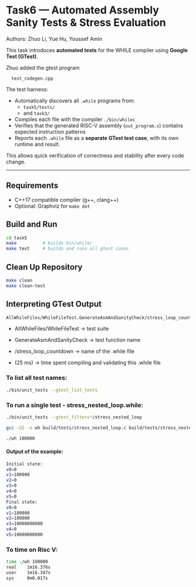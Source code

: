 # Task6 — Automated Assembly Sanity Tests & Stress Evaluation
  Authors: Zhuo Li, Yue Hu, Youssef Amin

  This task introduces **automated tests** for the WHILE compiler using **Google Test (GTest)**.
  
  Zhuo added the gtest program
  ```
    test_codegen.cpp
  ```

  The test harness:
  - Automatically discovers all `.while` programs from:
    - `task5/tests/`
    - and `task3/`
  - Compiles each file with the compiler `./bin/whilec`
  - Verifies that the generated RISC-V assembly (`out_program.s`) contains expected instruction patterns
  - Reports each `.while` file as a **separate GTest test case**, with its own runtime and result.

  This allows quick verification of correctness and stability after every code change.

---

## Requirements
- C++17 compatible compiler (g++, clang++)
- Optional: Graphviz for `make dot`

## Build and Run
```bash
cd task5
make          # builds bin/whilec
make test     # builds and runs all gtest cases
```

## Clean Up Repository
```bash
make clean
make clean-test
```

## Interpreting GTest Output
```bash
AllWhileFiles/WhileFileTest.GenerateAsmAndSanityCheck/stress_loop_countdown (25 ms)
```
- AllWhileFiles/WhileFileTest → test suite

- GenerateAsmAndSanityCheck → test function name

- /stress_loop_countdown → name of the .while file

- (25 ms) → time spent compiling and validating this .while file

### To list all test names:
```bash
./bin/unit_tests --gtest_list_tests
```

### To run a single test - stress_nested_loop.while:
```bash
./bin/unit_tests --gtest_filter=*/stress_nested_loop

gcc -O2 -o wh build/tests/stress_nested_loop.c build/tests/stress_nested_loop.s

./wh 100000
```
#### Output of the example:
```bash
Initial state:
v0=0
v1=100000
v2=0
v3=0
v4=0
v5=0
Final state:
v0=0
v1=100000
v2=100000
v3=10000000000
v4=0
v5=10000000000
```
### To time on Risc V:
```bash
time ./wh 100000
real    1m16.376s
user    1m16.347s
sys     0m0.017s
```